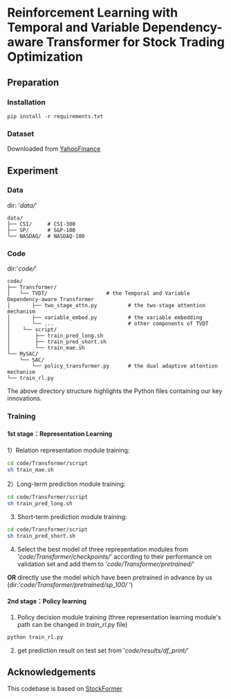 # Reinforcement Learning with Temporal and Variable Dependency-aware Transformer for Stock Trading Optimization

## Preparation

### Installation
```
pip install -r requirements.txt
```

### Dataset
Downloaded from [YahooFinance](https://pypi.org/project/yfinance/)

## Experiment

### Data 
dir: '*data/*' 
```
data/
├── CSI/     # CSI-300  
├── SP/      # S&P-100
└── NASDAQ/  # NASDAQ-100
```
### Code

dir:'*code/*'

```
code/
├── Transformer/
│   └── TVDT/                   # the Temporal and Variable Dependency-aware Transformer
│       ├── two_stage_attn.py          # the two-stage attention mechanism
│       ├── variable_embed.py          # the variable embedding
│       └── ...                        # other components of TVDT
│    └── script/
│        ├── train_pred_long.sh
│        ├── train_pred_short.sh
│        └── train_mae.sh
└── MySAC/
    └── SAC/
        └── policy_transformer.py      # the dual adaptive attention mechanism
└── train_rl.py
```
The above directory structure highlights the Python files containing our key innovations.
### Training
#### 1st stage：Representation Learning

1）Relation representation module training: 

```bash
cd code/Transformer/script
sh train_mae.sh
```

2）Long-term prediction module training:

```bash
cd code/Transformer/script
sh train_pred_long.sh
```

3) Short-term prediction module training:

```bash
cd code/Transformer/script
sh train_pred_short.sh
```

4) Select the best model of three representation modules from '*code/Transformer/checkpoints/*' according to their performance on validation set and add them to '*code/Transformer/pretrained/*'

**OR** directly use the model which have been pretrained in advance by us (dir:'*code/Transformer/pretrained/sp_100/* ')

#### 2nd stage：Policy learning

1) Policy decision module training (three representation learning module's path can be changed in *train_rl.py* file)

```bash
python train_rl.py
```

2) get prediction result on test set from '*code/results/df_print/*'

[//]: # (## Citation)


## Acknowledgements
This codebase is based on [StockFormer](https://github.com/gsyyysg/StockFormer)